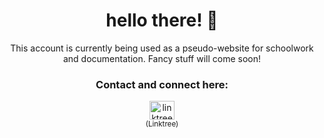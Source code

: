 <h1 align="center">hello there! 👋</h1>
<p align="center">This account is currently being used as a pseudo-website for schoolwork and documentation. Fancy stuff will come soon!</p>

<h3 align="center">Contact and connect here:</h3>
<p align="center">
  <a href="https://linktr.ee/enscribe" target="blank"><img align="center" src="https://res.cloudinary.com/crunchbase-production/image/upload/c_lpad,f_auto,q_auto:eco,dpr_1/h90nveymaytblh5fldz8" alt="linktree" height="30" width="40" /></a></br>
  <sub>(Linktree)</sub>
</p>
